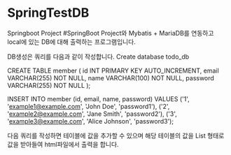 # SpringTestDB
Springboot Project
#SpringBoot Project와 Mybatis + MariaDB를 연동하고 local에 있는 DB에 대해 출력하는 프로그램입니다.

DB생성은 쿼리를 다음과 같이 작성합니다.
Create database todo_db

CREATE TABLE member (
  id INT PRIMARY KEY AUTO_INCREMENT,
  email VARCHAR(255) NOT NULL,
  name VARCHAR(100) NOT NULL,
  password VARCHAR(255) NOT NULL
);

INSERT INTO member (id, email, name, password) VALUES
('1', 'example1@example.com', 'John Doe', 'password1'),
('2', 'example2@example.com', 'Jane Smith', 'password2'),
('3', 'example3@example.com', 'Alice Johnson', 'password3');

다음 쿼리를 작성하면 테이블에 값을 추가할 수 있으며
해당 테이블의 값을 List 형태로 값을 받아들여 html파일에서 출력을 합니다.
